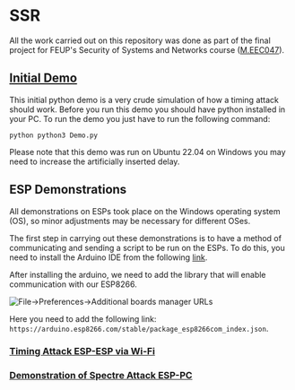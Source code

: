 # SSR

All the work carried out on this repository was done as part of the final project for FEUP's Security of Systems and Networks course ([M.EEC047]).

## [Initial Demo](Intermediate_Presentation)

This initial python demo is a very crude simulation of how a timing attack should work. 
Before you run this demo you should have python installed in your PC.
To run the demo you just have to run the following command:

```python python3 Demo.py```

Please note that this demo was run on Ubuntu 22.04 on Windows you may need to increase the artificially inserted delay.


## ESP Demonstrations

All demonstrations on ESPs took place on the Windows operating system (OS), so minor adjustments may be necessary for different OSes.

The first step in carrying out these demonstrations is to have a method of communicating and sending a script to be run on the ESPs. To do this, you need to install the Arduino IDE from the following [link](https://www.arduino.cc/en/software).

After installing the arduino, we need to add the library that will enable communication with our ESP8266.

![File->Preferences->Additional boards manager URLs](Images/add_URL.png?raw=true)

Here you need to add the following link: `https://arduino.esp8266.com/stable/package_esp8266com_index.json`.


### [Timing Attack ESP-ESP via Wi-Fi](ESP-ESP_Timing_attack)




### [Demonstration of Spectre Attack ESP-PC](ESP-PC_Spectre_attack)





[M.EEC047]: https://sigarra.up.pt/feup/en/UCURR_GERAL.FICHA_UC_VIEW?pv_ocorrencia_id=516519
